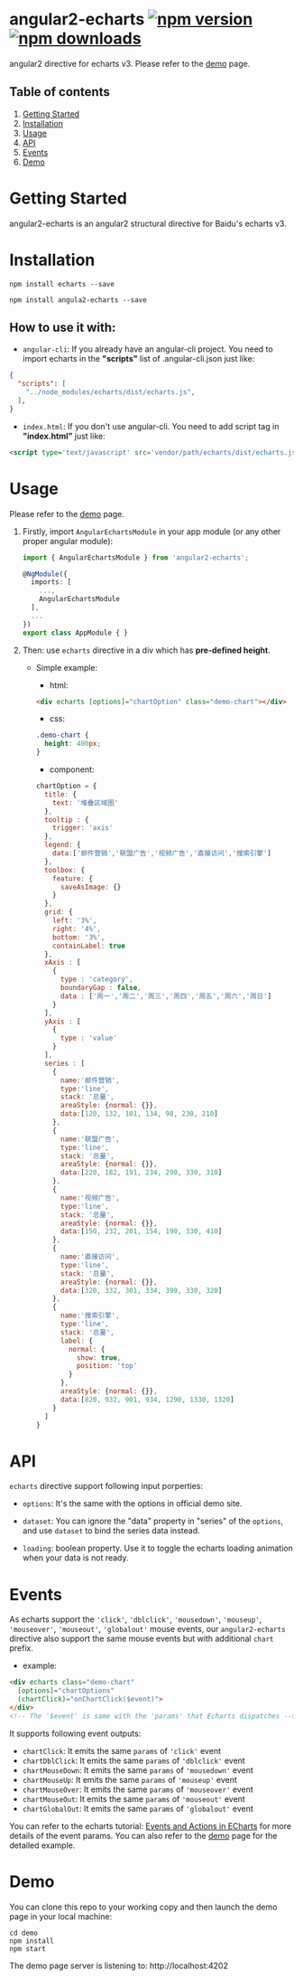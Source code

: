# angular2-echarts [![npm version](https://badge.fury.io/js/angular2-echarts.svg)](http://badge.fury.io/js/angular2-echarts) [![npm downloads](https://img.shields.io/npm/dm/angular2-echarts.svg)](https://npmjs.org/angular2-echarts)
angular2 directive for echarts v3. Please refer to the [demo](http://xieziyu.github.io) page.

## Table of contents 
1. [Getting Started](#getting-started)
2. [Installation](#installation)
3. [Usage](#usage)
4. [API](#api)
5. [Events](#events)
6. [Demo](#demo)

# Getting Started
angular2-echarts is an angular2 structural directive for Baidu's echarts v3.

# Installation
```
npm install echarts --save

npm install angula2-echarts --save
```

## How to use it with:
+ `angular-cli`: If you already have an angular-cli project. You need to import echarts in the **"scripts"** list of .angular-cli.json  just like:

```json
{
  "scripts": [
    "../node_modules/echarts/dist/echarts.js",
  ],
}
```

+ `index.html`: If you don't use angular-cli. You need to add script tag in **"index.html"** just like:

```html
<script type='text/javascript' src='vendor/path/echarts/dist/echarts.js'></script>
```

# Usage
Please refer to the [demo](http://xieziyu.github.io) page.

1. Firstly, import `AngularEchartsModule` in your app module (or any other proper angular module):
    ```typescript
    import { AngularEchartsModule } from 'angular2-echarts';

    @NgModule({
      imports: [
        ...,
        AngularEchartsModule
      ],
      ...
    })
    export class AppModule { }
    ```

2. Then: use `echarts` directive in a div which has **pre-defined height**.
    + Simple example:

      + html:
      ```html
      <div echarts [options]="chartOption" class="demo-chart"></div>
      ```

      + css:
      ```css
      .demo-chart {
        height: 400px;
      }
      ```

      + component:
      ```javascript
      chartOption = {
        title: {
          text: '堆叠区域图'
        },
        tooltip : {
          trigger: 'axis'
        },
        legend: {
          data:['邮件营销','联盟广告','视频广告','直接访问','搜索引擎']
        },
        toolbox: {
          feature: {
            saveAsImage: {}
          }
        },
        grid: {
          left: '3%',
          right: '4%',
          bottom: '3%',
          containLabel: true
        },
        xAxis : [
          {
            type : 'category',
            boundaryGap : false,
            data : ['周一','周二','周三','周四','周五','周六','周日']
          }
        ],
        yAxis : [
          {
            type : 'value'
          }
        ],
        series : [
          {
            name:'邮件营销',
            type:'line',
            stack: '总量',
            areaStyle: {normal: {}},
            data:[120, 132, 101, 134, 90, 230, 210]
          },
          {
            name:'联盟广告',
            type:'line',
            stack: '总量',
            areaStyle: {normal: {}},
            data:[220, 182, 191, 234, 290, 330, 310]
          },
          {
            name:'视频广告',
            type:'line',
            stack: '总量',
            areaStyle: {normal: {}},
            data:[150, 232, 201, 154, 190, 330, 410]
          },
          {
            name:'直接访问',
            type:'line',
            stack: '总量',
            areaStyle: {normal: {}},
            data:[320, 332, 301, 334, 390, 330, 320]
          },
          {
            name:'搜索引擎',
            type:'line',
            stack: '总量',
            label: {
              normal: {
                show: true,
                position: 'top'
              }
            },
            areaStyle: {normal: {}},
            data:[820, 932, 901, 934, 1290, 1330, 1320]
          }
        ]
      }
      ```

# API
`echarts` directive support following input porperties:
+ `options`: It's the same with the options in official demo site.

+ `dataset`: You can ignore the "data" property in "series" of the `options`, and use `dataset` to bind the series data instead.

+ `loading`: boolean property. Use it to toggle the echarts loading animation when your data is not ready.

# Events
As echarts support the `'click'`, `'dblclick'`, `'mousedown'`, `'mouseup'`, `'mouseover'`, `'mouseout'`, `'globalout'` mouse events, our `angular2-echarts` directive also support the same mouse events but with additional `chart` prefix.

  + example:
  ```html
  <div echarts class="demo-chart"
    [options]="chartOptions"
    (chartClick)="onChartClick($event)">
  </div>
  <!-- The '$event' is same with the 'params' that Echarts dispatches -->
  ```

It supports following event outputs:
+ `chartClick`: It emits the same `params` of `'click'` event
+ `chartDblClick`: It emits the same `params` of `'dblclick'` event
+ `chartMouseDown`: It emits the same `params` of `'mousedown'` event
+ `chartMouseUp`: It emits the same `params` of `'mouseup'` event
+ `chartMouseOver`: It emits the same `params` of `'mouseover'` event
+ `chartMouseOut`: It emits the same `params` of `'mouseout'` event
+ `chartGlobalOut`: It emits the same `params` of `'globalout'` event

You can refer to the echarts tutorial: [Events and Actions in ECharts](https://ecomfe.github.io/echarts-doc/public/en/tutorial.html#Events%20and%20Actions%20in%20ECharts) for more details of the event params. You can also refer to the [demo](http://xieziyu.github.io) page for the detailed example.

# Demo
You can clone this repo to your working copy and then launch the demo page in your local machine:
```
cd demo
npm install
npm start
```
The demo page server is listening to: http://localhost:4202
